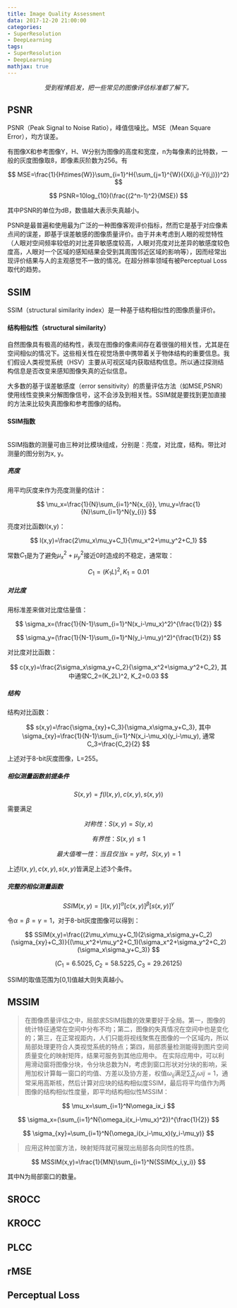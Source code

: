 ```yaml
---
title: Image Quality Assessment
data: 2017-12-20 21:00:00
categories:
- SuperResolution
- DeepLearning
tags:
- SuperResolution
- DeepLearning
mathjax: true
---
```


<center><i>受到程博启发，把一些常见的图像评估标准都了解下。</i></center>

<!-- more -->

## PSNR

PSNR（Peak Signal to Noise Ratio），峰值信噪比。MSE（Mean Square Error），均方误差。

有图像X和参考图像Y，H、W分别为图像的高度和宽度，n为每像素的比特数，一般的灰度图像取8，即像素灰阶数为256。有

$$
MSE=\frac{1}{H\times{W}}\sum_{i=1}^H{\sum_{j=1}^{W}({X(i,j)-Y(i,j)})^2}
$$

$$
PSNR=10log_{10}(\frac{(2^n-1)^2}{MSE})
$$

其中PSNR的单位为dB，数值越大表示失真越小。

PSNR是最普遍和使用最为广泛的一种图像客观评价指标，然而它是基于对应像素点间的误差，即基于误差敏感的图像质量评价。由于并未考虑到人眼的视觉特性（人眼对空间频率较低的对比差异敏感度较高，人眼对亮度对比差异的敏感度较色度高，人眼对一个区域的感知结果会受到其周围邻近区域的影响等），因而经常出现评价结果与人的主观感觉不一致的情况。在超分辨率领域有被Perceptual Loss取代的趋势。

## SSIM

SSIM（structural similarity index）是一种基于结构相似性的图像质量评价。

#### 结构相似性（structural similarity）

自然图像具有极高的结构性，表现在图像的像素间存在着很强的相关性，尤其是在空间相似的情况下。这些相关性在视觉场景中携带着关于物体结构的重要信息。我们假设人类视觉系统（HSV）主要从可视区域内获取结构信息。所以通过探测结构信息是否改变来感知图像失真的近似信息。

大多数的基于误差敏感度（error sensitivity）的质量评估方法（如MSE,PSNR）使用线性变换来分解图像信号，这不会涉及到相关性。SSIM就是要找到更加直接的方法来比较失真图像和参考图像的结构。

#### SSIM指数

![]()

SSIM指数的测量可由三种对比模块组成，分别是：亮度，对比度，结构。带比对测量的图分别为x, y。

##### 亮度

用平均灰度来作为亮度测量的估计：

$$
\mu_x=\frac{1}{N}\sum_{i=1}^N{x_{i}}, \mu_y=\frac{1}{N}\sum_{i=1}^N{y_{i}}
$$

亮度对比函数l(x,y)：

$$
l(x,y)=\frac{2\mu_x\mu_y+C_1}{\mu_x^2+\mu_y^2+C_1}
$$

常数$C_1$是为了避免$\mu_x^2+\mu_y^2$接近0时造成的不稳定，通常取：

$$
C_1=(K_1L)^2, K_1=0.01
$$

##### 对比度

用标准差来做对比度估量值：

$$
\sigma_x=(\frac{1}{N-1}\sum_{i=1}^N(x_i-\mu_x)^2)^{\frac{1}{2}}
$$

$$
\sigma_y=(\frac{1}{N-1}\sum_{i=1}^N(y_i-\mu_y)^2)^{\frac{1}{2}}
$$

对比度对比函数：

$$
c(x,y)=\frac{2\sigma_x\sigma_y+C_2}{\sigma_x^2+\sigma_y^2+C_2}, 其中通常C_2=(K_2L)^2, K_2=0.03
$$

##### 结构

结构对比函数：

$$
s(x,y)=\frac{\sigma_{xy}+C_3}{\sigma_x\sigma_y+C_3}, 其中\sigma_{xy}=\frac{1}{N-1}\sum_{i=1}^N(x_i-\mu_x)(y_i-\mu_y), 通常C_3=\frac{C_2}{2}
$$

上述对于8-bit灰度图像，L=255。

##### 相似测量函数前提条件

$$
S(x,y)=f(l(x,y),c(x,y),s(x,y))
$$

需要满足

$$
对称性：S(x,y)=S(y,x)
$$

$$
有界性：S(x,y)\le1
$$

$$
最大值唯一性：当且仅当x=y时，S(x,y)=1
$$

上述$l(x,y), c(x,y), s(x,y)$皆满足上述3个条件。

##### 完整的相似测量函数

$$
SSIM(x,y)=[l(x,y)]^\alpha[c(x,y)]^\beta[s(x,y)]^\gamma
$$

令$\alpha=\beta=\gamma=1$，对于8-bit灰度图像可以得到：

$$
SSIM(x,y)=\frac{(2\mu_x\mu_y+C_1)(2\sigma_x\sigma_y+C_2)(\sigma_{xy}+C_3)}{(\mu_x^2+\mu_y^2+C_1)(\sigma_x^2+\sigma_y^2+C_2)(\sigma_x\sigma_y+C_3)}
$$

$$
(C_1=6.5025, C_2=58.5225, C_3=29.26125)
$$

SSIM的取值范围为[0,1]值越大则失真越小。

## MSSIM

> 在图像质量评估之中，局部求SSIM指数的效果要好于全局。第一，图像的统计特征通常在空间中分布不均；第二，图像的失真情况在空间中也是变化的；第三，在正常视距内，人们只能将视线聚焦在图像的一个区域内，所以局部处理更符合人类视觉系统的特点；第四，局部质量检测能得到图片空间质量变化的映射矩阵，结果可服务到其他应用中。
> 在实际应用中，可以利用滑动窗将图像分块，令分块总数为N，考虑到窗口形状对分块的影响，采用加权计算每一窗口的均值、方差以及协方差，权值$\omega_{ij}$满足$\sum_i\sum_j\omega{ij}=1$，通常采用高斯核，然后计算对应块的结构相似度SSIM，最后将平均值作为两图像的结构相似性度量，即平均结构相似性MSSIM： 

$$
\mu_x=\sum_{i=1}^N\omega_ix_i
$$

$$
\sigma_x=(\sum_{i=1}^N{\omega_i(x_i-\mu_x)^2})^{\frac{1}{2}}
$$

$$
\sigma_{xy}=\sum_{i=1}^N{\omega_i(x_i-\mu_x)(y_i-\mu_y)}
$$

> 应用这种加窗方法，映射矩阵就可展现出局部各向同性的性质。

$$
MSSIM(x,y)=\frac{1}{MN}\sum_{i=1}^N{SSIM(x_i,y_i)}
$$

其中N为局部窗口的数量。

## SROCC



## KROCC



## PLCC



## rMSE



## Perceptual Loss

